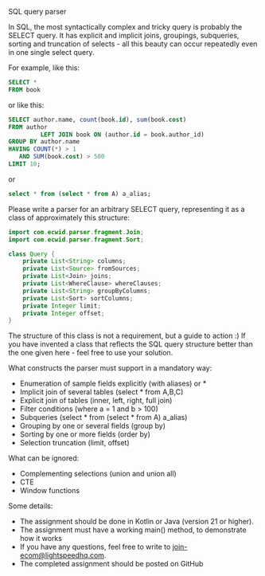 SQL query parser

In SQL, the most syntactically complex and tricky query is probably the SELECT query. It has explicit and implicit
joins, groupings, subqueries, sorting and truncation of selects - all this beauty can occur repeatedly even in one single
select query.

For example, like this:

```sql
SELECT *
FROM book
```

or like this:

```sql
SELECT author.name, count(book.id), sum(book.cost)
FROM author
         LEFT JOIN book ON (author.id = book.author_id)
GROUP BY author.name
HAVING COUNT(*) > 1
   AND SUM(book.cost) > 500
LIMIT 10;
```

or

```sql
select * from (select * from A) a_alias; 
```

Please write a parser for an arbitrary SELECT query, representing it as a class of approximately this structure:

```java
import com.ecwid.parser.fragment.Join;
import com.ecwid.parser.fragment.Sort;

class Query {
    private List<String> columns;
    private List<Source> fromSources;
    private List<Join> joins;
    private List<WhereClause> whereClauses;
    private List<String> groupByColumns;
    private List<Sort> sortColumns;
    private Integer limit;
    private Integer offset;
}
```

The structure of this class is not a requirement, but a guide to action :)
If you have invented a class that reflects the SQL query structure better than the one given here - feel free to use
your solution.

What constructs the parser must support in a mandatory way:

- Enumeration of sample fields explicitly (with aliases) or *
- Implicit join of several tables (select * from A,B,C)
- Explicit join of tables (inner, left, right, full join)
- Filter conditions (where a = 1 and b > 100)
- Subqueries (select * from (select * from A) a_alias)
- Grouping by one or several fields (group by)
- Sorting by one or more fields (order by)
- Selection truncation (limit, offset)

What can be ignored:

- Complementing selections (union and union all)
- CTE
- Window functions

Some details:

- The assignment should be done in Kotlin or Java (version 21 or higher).
- The assignment must have a working main() method, to demonstrate how it works
- If you have any questions, feel free to write to join-ecom@lightspeedhq.com.
- The completed assignment should be posted on GitHub